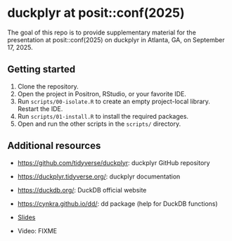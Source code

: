
<!-- README.md is generated from README.Rmd. Please edit that file -->

# duckplyr at posit::conf(2025)

<!-- badges: start -->

<!-- badges: end -->

The goal of this repo is to provide supplementary material for the
presentation at posit::conf(2025) on duckplyr in Atlanta, GA, on
September 17, 2025.

## Getting started

1.  Clone the repository.
2.  Open the project in Positron, RStudio, or your favorite IDE.
3.  Run `scripts/00-isolate.R` to create an empty project-local library.
    Restart the IDE.
4.  Run `scripts/01-install.R` to install the required packages.
5.  Open and run the other scripts in the `scripts/` directory.

## Additional resources

- <https://github.com/tidyverse/duckplyr>: duckplyr GitHub repository

- <https://duckplyr.tidyverse.org/>: duckplyr documentation

- <https://duckdb.org/>: DuckDB official website

- <https://cynkra.github.io/dd/>: dd package (help for DuckDB functions)

- [Slides](./slides.pdf)

- Video: FIXME
